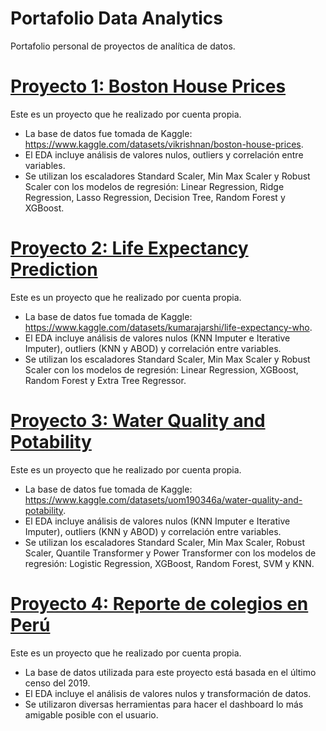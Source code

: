 # Portafolio Data Analytics
Portafolio personal de proyectos de analítica de datos.

# [Proyecto 1: Boston House Prices](https://github.com/c-tong02/Boston-House-Prices)

Este es un proyecto que he realizado por cuenta propia.

* La base de datos fue tomada de Kaggle: https://www.kaggle.com/datasets/vikrishnan/boston-house-prices.
* El EDA incluye análisis de valores nulos, outliers y correlación entre variables.
* Se utilizan los escaladores Standard Scaler, Min Max Scaler y Robust Scaler con los modelos de regresión: Linear Regression, Ridge Regression, Lasso Regression, Decision Tree, Random Forest y XGBoost.


# [Proyecto 2: Life Expectancy Prediction](https://github.com/c-tong02/Life-Expectancy-Prediction)

Este es un proyecto que he realizado por cuenta propia.

* La base de datos fue tomada de Kaggle: https://www.kaggle.com/datasets/kumarajarshi/life-expectancy-who.
* El EDA incluye análisis de valores nulos (KNN Imputer e Iterative Imputer), outliers (KNN y ABOD) y correlación entre variables.
* Se utilizan los escaladores Standard Scaler, Min Max Scaler y Robust Scaler con los modelos de regresión: Linear Regression, XGBoost, Random Forest y Extra Tree Regressor.


# [Proyecto 3: Water Quality and Potability](https://github.com/c-tong02/Water-Quality-and-Potability)

Este es un proyecto que he realizado por cuenta propia.

* La base de datos fue tomada de Kaggle: https://www.kaggle.com/datasets/uom190346a/water-quality-and-potability.
* El EDA incluye análisis de valores nulos (KNN Imputer e Iterative Imputer), outliers (KNN y ABOD) y correlación entre variables.
* Se utilizan los escaladores Standard Scaler, Min Max Scaler, Robust Scaler, Quantile Transformer y Power Transformer con los modelos de regresión: Logistic Regression, XGBoost, Random Forest, SVM y KNN.


# [Proyecto 4: Reporte de colegios en Perú](https://github.com/c-tong02/Reporte-Colegios-Peru)

Este es un proyecto que he realizado por cuenta propia.

* La base de datos utilizada para este proyecto está basada en el último censo del 2019.
* El EDA incluye el análisis de valores nulos y transformación de datos.
* Se utilizaron diversas herramientas para hacer el dashboard lo más amigable posible con el usuario.
